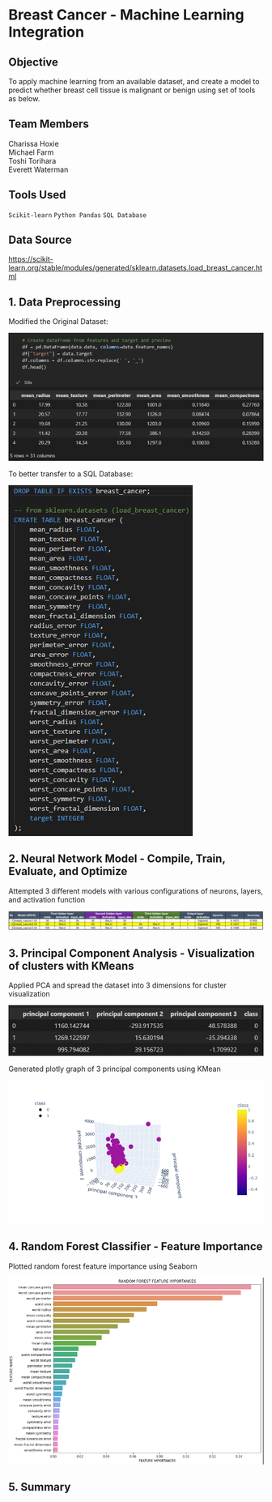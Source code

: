 # Breast Cancer - Machine Learning Integration

## Objective
To apply machine learning from an available dataset, and create a model to predict whether breast cell tissue is malignant or benign using set of tools as below.

## Team Members
Charissa Hoxie<br>
Michael Farm<br>
Toshi Torihara<br>
Everett Waterman<br>

## Tools Used
`Scikit-learn`
`Python Pandas`
`SQL Database`

## Data Source
https://scikit-learn.org/stable/modules/generated/sklearn.datasets.load_breast_cancer.html

## 1. Data Preprocessing
Modified the Original Dataset:

![Dataset Cleaning](/mfarm/PyPd_Clean.png)

To better transfer to a SQL Database:

![SQL DB](/mfarm/SQL_DB.png)

## 2. Neural Network Model - Compile, Train, Evaluate, and Optimize
Attempted 3 different models with various configurations of neurons, layers, and activation function<p>
![image](Toshi/report/nn_model.png)

## 3. Principal Component Analysis - Visualization of clusters with KMeans
Applied PCA and spread the dataset into 3 dimensions for cluster visualization<p>
![image](Toshi/report/pca.png)<p>
Generated plotly graph of 3 principal components using KMean<p>
![image](Toshi/report/newplot.png)<p>

## 4. Random Forest Classifier - Feature Importance
Plotted random forest feature importance using Seaborn<p>
![Image](choxie/rf_feat_imp.png)
  
## 5. Summary
